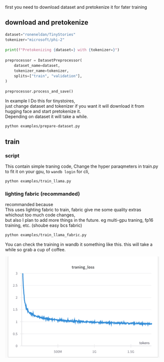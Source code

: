 
first you need to download dataset and pretokenize it for fater training
<br>



## download and pretokenize
```python
dataset="roneneldan/TinyStories"
tokenizer="microsoft/phi-2"

print(f"Pretokenizing {dataset=} with {tokenizer=}")

preprocessor = DatasetPreprocessor(
    dataset_name=dataset,
    tokenizer_name=tokenizer,
    splits=["train", "validation"],
)

preprocessor.process_and_save()

```
In example I Do this for tinystoires,<br> 
just change dataset and tokenizer if you want it will download it from hugging face and start pretokenize it.<br>
Depending on dataset it will take a while.<br>
```bash
python examples/prepare-dataset.py
```

## train 
### script
This contain simple traning code,
Change the hyper paraqmeters in train.py to fit it on your gpu,
to `wandb login` for cli,

```bash
python examples/train_llama.py
```

### lighting fabric (recommanded)
recommanded because  <br>
This uses lighting fabric to train, fabric give me some quality extras whichout too much code changes,<br>
but also I plan to add more things in the future. eg multi-gpu traning, fp16 training, etc. (shoube easy bcs fabric)
```bash
python examples/train_llama_fabric.py 
```

You can check the training in wandb it something like this. this will take a while so grab a cup of coffee.

![train](./src/image.png)


